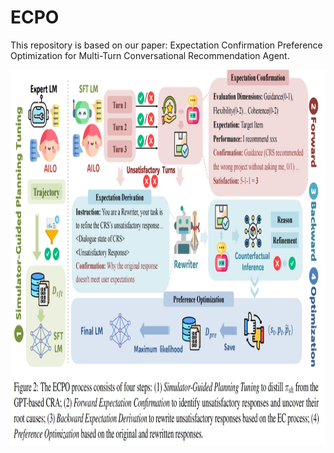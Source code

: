 # **ECPO**
This repository is based on our paper: Expectation Confirmation Preference Optimization for Multi-Turn Conversational Recommendation Agent.

<div  align="center">    
<img src="./pic/ecpo.png" width = "1000" height = "600" alt="pic" align=center />
</div>
